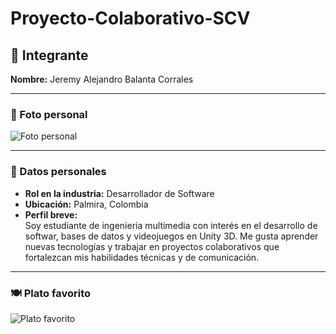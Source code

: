 
# Proyecto-Colaborativo-SCV

## 👤 Integrante  
**Nombre:** Jeremy Alejandro Balanta Corrales  

---

### 📸 Foto personal  
![Foto personal](https://p16-sign-sg.tiktokcdn.com/tos-alisg-avt-0068/32ed6855a92e56773d91d01abd43eb7a~tplv-tiktokx-cropcenter:1080:1080.jpeg?dr=14579&refresh_token=b4ba3247&x-expires=1756317600&x-signature=Kxx2O%2F9%2F1iC8qzMxJDmht9W0yuE%3D&t=4d5b0474&ps=13740610&shp=a5d48078&shcp=81f88b70&idc=maliva)    

---

### 📌 Datos personales  
- **Rol en la industria:** Desarrollador de Software  
- **Ubicación:** Palmira, Colombia  
- **Perfil breve:**  
  Soy estudiante de ingenieria multimedia con interés en el desarrollo de softwar, bases de datos y videojuegos en Unity 3D. Me gusta aprender nuevas tecnologías y trabajar en proyectos colaborativos que fortalezcan mis habilidades técnicas y de comunicación.  

---

### 🍽️ Plato favorito  
![Plato favorito](https://static.wixstatic.com/media/7ad47b_def5d558283e4bb19d450db95545da75~mv2.jpg/v1/fill/w_480,h_322,al_c,q_80,usm_0.66_1.00_0.01,enc_avif,quality_auto/7ad47b_def5d558283e4bb19d450db95545da75~mv2.jpg)  


